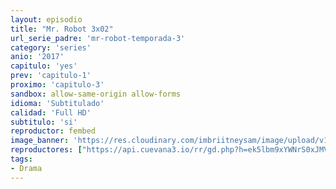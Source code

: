 ```yaml
---
layout: episodio
title: "Mr. Robot 3x02"
url_serie_padre: 'mr-robot-temporada-3'
category: 'series'
anio: '2017'
capitulo: 'yes'
prev: 'capitulo-1'
proximo: 'capitulo-3'
sandbox: allow-same-origin allow-forms
idioma: 'Subtitulado'
calidad: 'Full HD'
subtitulo: 'si'
reproductor: fembed
image_banner: 'https://res.cloudinary.com/imbriitneysam/image/upload/v1546988735/robot3-banner-min.jpg'
reproductores: ["https://api.cuevana3.io/rr/gd.php?h=ek5lbm9xYWNrS0xJMVp5b21KREk0dFBLbjVkaHhkRGdrOG1jbnBpUnhhS1ZzMnVyZXFXMXA5YVhoNW1HcmNYcnJzeDltR3pNMjhLeng1ZUJqZHVtdE1XU3FadVkyUT09"]
tags:
- Drama
---
```











